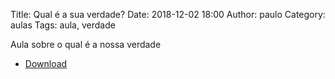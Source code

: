 Title: Qual é a sua verdade?
Date: 2018-12-02 18:00
Author: paulo
Category: aulas
Tags: aula, verdade

Aula sobre o qual é a nossa verdade

- [Download](https://www.dropbox.com/s/d5rsg76ealjusfu/AULA%20-%20EBD%20-%2002%3A12%3A2018.pdf?dl=1)